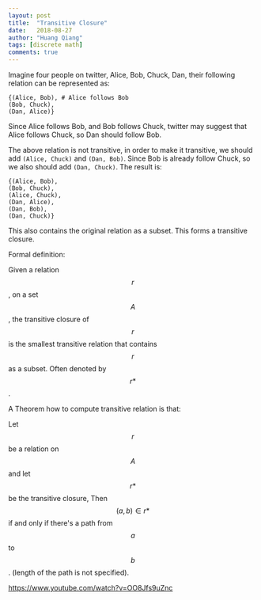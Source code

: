 ```yaml
---
layout: post
title:  "Transitive Closure"
date:   2018-08-27
author: "Huang Qiang"
tags: [discrete math]
comments: true
---
```


Imagine four people on twitter, Alice, Bob, Chuck, Dan, their following relation can be represented as:

```
{(Alice, Bob), # Alice follows Bob
(Bob, Chuck), 
(Dan, Alice)}
```

Since Alice follows Bob, and Bob follows Chuck, twitter may suggest that Alice follows Chuck, so Dan should follow Bob.

The above relation is not transitive, in order to make it transitive, we should add `(Alice, Chuck)` and `(Dan, Bob)`. Since Bob is already follow Chuck, so we also should add `(Dan, Chuck)`. The result is:

```
{(Alice, Bob),
(Bob, Chuck), 
(Alice, Chuck),
(Dan, Alice),
(Dan, Bob),
(Dan, Chuck)}
```

This also contains the original relation as a subset. This forms a transitive closure.

Formal definition:

Given a relation $$r$$, on a set $$A$$, the transitive closure of $$r$$ is the smallest transitive relation that contains $$r$$ as a subset. Often denoted by $$r*$$.

A Theorem how to compute transitive relation is that:

Let $$r$$ be a relation on $$A$$ and let $$r*$$ be the transitive closure, Then $$(a,b) \in r*$$ if and only if there's a path from $$a$$ to $$b$$. (length of the path is not specified).

https://www.youtube.com/watch?v=OO8Jfs9uZnc